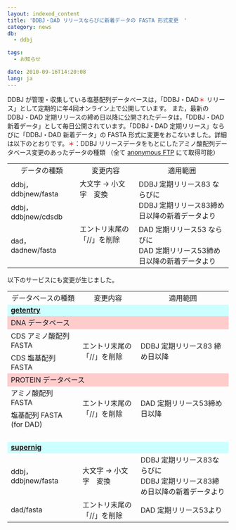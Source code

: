 ```yaml
---
layout: indexed_content
title: 'DDBJ・DAD リリースならびに新着データの FASTA 形式変更　'
category: news
db:
  - ddbj

tags:
  - お知らせ

date: 2010-09-16T14:20:08
lang: ja
---
```


<html>DDBJ が管理・収集している塩基配列データベースは，「DDBJ・DAD<font color="#ff0000">＊</font> リリース」として定期的に年4回オンライン上で公開しています。 また，最新の DDBJ・DAD 定期リリースの締め日以降に公開されたデータは，「DDBJ・DAD 新着データ」として毎日公開されています。「DDBJ・DAD 定期リリース」ならびに「DDBJ・DAD 新着データ」の FASTA 形式に変更をおこないました。詳細は以下のとおりです。<font color="#ff0000">＊</font>：DDBJ リリースデータをもとにしたアミノ酸配列データベース<span class="icon_square">変更のあったデータの種類 （全て <a href="ftp://ftp.ddbj.nig.ac.jp/ddbj_database/">anonymous FTP</a> にて取得可能）</span>

<table class="table_ddbjing_02">
    <tr>
        <td class="td_ddbjing_02" align="center">データの種類</td>
        <td class="td_ddbjing_02" align="center">変更内容</td>
        <td class="td_ddbjing_02" align="center">適用範囲</td>
    </tr>
    <tr>
        <td class="td_ddbjing_02">ddbj，ddbjnew/fasta</td>
        <td class="td_ddbjing_02">大文字 → 小文字　変換</td>
        <td class="td_ddbjing_02" rowspan="2">DDBJ 定期リリース83 ならびに<br> DDBJ 定期リリース83締め日以降の新着データより</td>
    </tr>
    <tr>
        <td class="td_ddbjing_02">ddbj，ddbjnew/cdsdb</td>
        <td class="td_ddbjing_02" rowspan="2">エントリ末尾の「//」を削除</td>
    </tr>
    <tr>
        <td class="td_ddbjing_02">dad，dadnew/fasta</td>
        <td class="td_ddbjing_02">DAD 定期リリース53 ならびに<br> DAD 定期リリース53締め日以降の新着データより</td>
    </tr>
</table><span class="icon_square">以下のサービスにも変更が生じました。</span>

<table class="table_ddbjing_02wide">
    <tr>
        <td class="td_ddbjing_02" align="center">データベースの種類</td>
        <td class="td_ddbjing_02" align="center">変更内容</td>
        <td class="td_ddbjing_02" align="center">適用範囲</td>
    </tr>
    <tr>
        <td class="td_ddbjing_02" colspan="3" bgcolor="#ccffff"><a href="http://getentry.ddbj.nig.ac.jp/top-j.html" target="_blank"><b>getentry</b></a></td>
    </tr>
    <tr>
        <td class="td_ddbjing_02" colspan="3" bgcolor="#ffcccc">DNA データベース</td>
    </tr>
    <tr>
        <td class="td_ddbjing_02">CDS アミノ酸配列 FASTA</td>
        <td class="td_ddbjing_02" rowspan="2">エントリ末尾の「//」を削除</td>
        <td class="td_ddbjing_02" rowspan="2">DDBJ 定期リリース83 締め日以降</td>
    </tr>
    <tr>
        <td class="td_ddbjing_02">CDS 塩基配列 FASTA</td>
    </tr>
    <tr>
        <td class="td_ddbjing_02" colspan="3" bgcolor="#ffcccc">PROTEIN データベース</td>
    </tr>
    <tr>
        <td class="td_ddbjing_02">アミノ酸配列 FASTA</td>
        <td class="td_ddbjing_02" rowspan="2">エントリ末尾の「//」を削除</td>
        <td class="td_ddbjing_02" rowspan="2">DAD 定期リリース53締め日以降</td>
    </tr>
    <tr>
        <td class="td_ddbjing_02">塩基配列 FASTA (for DAD)</td>
    </tr>
    <tr>
        <td class="td_ddbjing_02" colspan="3"> </td>
    </tr>
    <tr>
        <td class="td_ddbjing_02" colspan="3" bgcolor="#ccffff"><a href="/activities/index.html#supernig"><b>supernig</b></a></td>
    </tr>
    <tr>
        <td class="td_ddbjing_02">ddbj，ddbjnew/fasta</td>
        <td class="td_ddbjing_02">大文字 → 小文字　変換</td>
        <td class="td_ddbjing_02">DDBJ 定期リリース83ならびに<br>DDBJ 定期リリース83締め日以降の新着データより </td>
    </tr>
    <tr>
        <td class="td_ddbjing_02">dad/fasta</td>
        <td class="td_ddbjing_02">エントリ末尾の「//」を削除</td>
        <td class="td_ddbjing_02">DAD 定期リリース53より </td>
    </tr>
</table>
</html>
